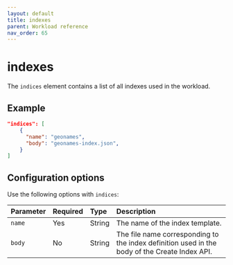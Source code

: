 ```yaml
---
layout: default
title: indexes
parent: Workload reference
nav_order: 65
---
```


# indexes

The `indices` element contains a list of all indexes used in the workload.

## Example

```json
"indices": [
    {
      "name": "geonames",
      "body": "geonames-index.json",
    }
]
```

## Configuration options

Use the following options with `indices`:

Parameter | Required | Type | Description
:--- | :--- | :--- | :---
`name` | Yes | String | The name of the index template.
`body` | No | String | The file name corresponding to the index definition used in the body of the Create Index API.

